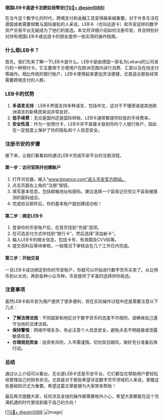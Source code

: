 **德国LEB卡遠遊卡怎麽註冊幣安[[TG💪+ @esim1088](https://t.me/s/esim1088)]**

在当今这个数字化的时代，跨境支付和金融工具变得越来越重要。对于许多生活在德国或者需要频繁与国际接轨的人来说，LEB卡（也叫远遊卡）和币安这样的数字资产交易平台无疑成为了他们的首选。本文将详细介绍如何注册币安，并且特别针对持有德国LEB卡或远遊卡的朋友提供一些实用的操作指南。

### 什么是LEB卡？

首先，我们先来了解一下LEB卡是什么。LEB卡是由德国一家名为Lebara的公司发行的一种预付卡。它主要用于方便用户在欧洲范围内进行消费、汇款以及在线支付等操作。相比传统的银行账户，LEB卡使用起来更加灵活便捷，尤其适合那些经常需要跨境支付的人群。

### LEB卡的优势

1. **多语言支持**：LEB卡界面支持多种语言，包括中文，这对于不懂德语或其他欧洲语言的新移民来说非常友好。
2. **低手续费**：无论是国内还是国际转账，LEB卡通常都提供较低的手续费率。
3. **安全性高**：作为一张预付卡，LEB卡并不直接关联到你的个人银行账户，因此在一定程度上保护了你的隐私和个人信息安全。

### 注册币安的步骤

接下来，让我们看看如何通过LEB卡完成币安平台的注册流程。

#### 第一步：访问官网并创建账户

1. 打开浏览器，输入“www.binance.com”进入币安官方网站。
2. 点击页面右上角的“注册”按钮。
3. 填写基本信息，包括邮箱地址和密码。建议选择一个容易记住但又不容易被猜测的密码组合。
4. 完成验证邮件后，你的基本账户就创建成功啦！

#### 第二步：绑定LEB卡

1. 登录你的币安账户后，在首页找到“充值”选项。
2. 在可选支付方式中找到“银行卡”，然后选择“添加新卡”。
3. 输入LEB卡的相关信息，包括卡号、有效期及CVV码等。
4. 提交资料后等待审核，一般情况下审核会在几个工作日内完成。

#### 第三步：开始交易

一旦LEB卡成功绑定到你的币安账户，你就可以开始进行数字货币买卖了。从比特币到以太坊，再到各种小众币种，币安提供了丰富的选择供你挑选。

### 注意事项

虽然LEB卡和币安为用户提供了很多便利，但在实际操作过程中还是需要注意以下几点：

- **了解法律法规**：不同国家和地区对于数字货币的态度不尽相同，请确保自己遵守当地的法律法规。
- **保持警惕**：网络环境复杂，务必注意个人信息安全，避免点击不明链接或泄露敏感信息。
- **合理规划资金**：投资有风险，入市需谨慎。切勿盲目跟风，做好充分准备后再行动。

### 总结

通过以上介绍可以看出，无论是LEB卡还是币安平台，它们都旨在帮助用户更轻松地管理自己的财务状况。尤其是对于那些希望涉足数字货币领域的人来说，掌握这些基础知识尤为重要。希望这篇文章能够为大家带来帮助！

最后再次提醒大家，任何涉及金钱的操作都需要格外小心，希望大家都能在这个充满机遇的时代里找到属于自己的方向！

[[TG💪+ @esim1088](https://t.me/s/esim1088) ![Image](https://i.postimg.cc/4NQfJmqS/Snipaste-2025-05-13-00-14-12.png)]